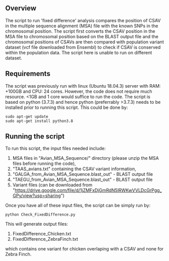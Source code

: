## Overview ##

The script to run 'fixed difference' analysis compares the position of CSAV in the multiple sequence alignment (MSA) file with the known SNPs in the chromosomal position. The script first converts the CSAV position in the MSA file to chromosomal position based on the BLAST output file and the chromosomal positions of CSAVs are then compared with population variant dataset (vcf file downloaded from Ensembl) to check if CSAV is conserved within the population data. The script here is unable to run on different dataset.

## Requirements ##

The script was previously run with linux (Ubuntu 18.04.3) server with RAM: +100GB and CPU: 24 cores. However, the code does not require much resource. <1GB and 1 core would suffice to run the code. The script is based on python (3.7.3) and hence python (preferrably >3.7.3) needs to be installed prior to running this script. This could be done by:

    sudo apt-get update
    sudo apt-get install python3.8

## Running the script ##

To run this script, the input files needed include:

1. MSA files in "Avian_MSA_Sequence/" directory (please unzip the MSA files before running the code),
2. "TAAS_avians.txt" containing the CSAV variant information,
3. "GALGA_from_Avian_MSA_Sequence.blast_out" - BLAST output file
4. "TAEGU_from_Avian_MSA_Sequence.blast_out" - BLAST output file
5. Variant files (can be downloaded from "https://drive.google.com/file/d/1jZMFxDjGmRdN5lRWKwVVLDcGrPgg_GPy/view?usp=sharing")

Once you have all of these input files, the script can be simply run by:

    python Check_FixedDifference.py

This will generate output files:

1. FixedDifference_Chicken.txt
2. FixedDifference_ZebraFinch.txt

which contains one variant for chicken overlaping with a CSAV and none for Zebra Finch.
